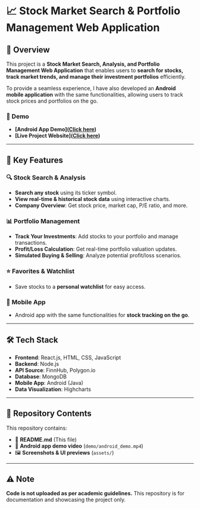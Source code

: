 # 📈 Stock Market Search & Portfolio Management Web Application  

## 🚀 Overview  
This project is a **Stock Market Search, Analysis, and Portfolio Management Web Application** that enables users to **search for stocks, track market trends, and manage their investment portfolios** efficiently.  

To provide a seamless experience, I have also developed an **Android mobile application** with the same functionalities, allowing users to track stock prices and portfolios on the go.  

### 🎥 Demo  
- **[Android App Demo]([Click here](https://drive.google.com/file/d/1PJcl4JYOpudNAYzpD7t_M5lBiJFR-VJY/view?usp=sharing))**  
- **[Live Project Website]([Click here](https://webtech-assign3-455300.uw.r.appspot.com/search/home))**  

---

## 🔑 Key Features  

### 🔍 **Stock Search & Analysis**  
- **Search any stock** using its ticker symbol.  
- **View real-time & historical stock data** using interactive charts.  
- **Company Overview**: Get stock price, market cap, P/E ratio, and more.  

### 📊 **Portfolio Management**  
- **Track Your Investments**: Add stocks to your portfolio and manage transactions.  
- **Profit/Loss Calculation**: Get real-time portfolio valuation updates.  
- **Simulated Buying & Selling**: Analyze potential profit/loss scenarios.  

### ⭐ **Favorites & Watchlist**  
- Save stocks to a **personal watchlist** for easy access.  

### 📱 **Mobile App**  
- Android app with the same functionalities for **stock tracking on the go**.  

---

## 🛠 Tech Stack  
- **Frontend**: React.js, HTML, CSS, JavaScript  
- **Backend**:  Node.js  
- **API Source**: FinnHub, Polygon.io 
- **Database**: MongoDB  
- **Mobile App**: Android (Java)  
- **Data Visualization**: Highcharts  

---

## 📂 Repository Contents  
This repository contains:  
- 📜 **README.md** (This file)  
- 🎥 **Android app demo video** (`demo/android_demo.mp4`)  
- 🖼 **Screenshots & UI previews** (`assets/`)  

---

## ⚠️ Note  
**Code is not uploaded as per academic guidelines.** This repository is for documentation and showcasing the project only.  
